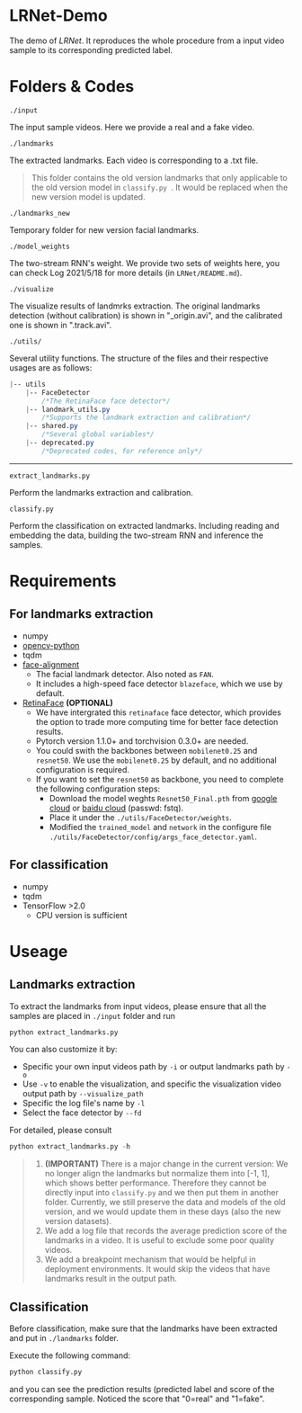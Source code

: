 # LRNet-Demo
The demo of *LRNet*. It reproduces the whole procedure from a input video sample to its corresponding predicted label. 

# Folders & Codes

`./input`

The input sample videos. Here we provide a real and a fake video.

`./landmarks`

The extracted landmarks. Each video is corresponding to a .txt file.

> This folder contains the old version landmarks that only applicable to the old version model in `classify.py `. It would be replaced when the new version model is updated.

`./landmarks_new`

Temporary folder for new version facial landmarks.

`./model_weights`

The two-stream RNN's weight. We provide two sets of weights here, you can check Log 2021/5/18 for more details (in `LRNet/README.md`).

`./visualize`

The visualize results of landmrks extraction. The original landmarks detection (without calibration) is shown in "_origin.avi", and the calibrated one is shown in ".track.avi".

`./utils/`

Several utility functions. The structure of the files and their respective usages are as follows:

```css
|-- utils
    |-- FaceDetector 
        /*The RetinaFace face detector*/
    |-- landmark_utils.py 
        /*Supports the landmark extraction and calibration*/
    |-- shared.py 
        /*Several global variables*/
    |-- deprecated.py 
        /*Deprecated codes, for reference only*/
```

---

`extract_landmarks.py`

Perform the landmarks extraction and calibration.

`classify.py`

Perform the classification on extracted landmarks. Including reading and embedding the data, building the two-stream RNN and inference the samples.


# Requirements

## For landmarks extraction

- numpy
- [opencv-python](https://docs.opencv.org/4.5.5/da/df6/tutorial_py_table_of_contents_setup.html)
- tqdm
- [face-alignment](https://github.com/1adrianb/face-alignment)
  - The facial landmark detector. Also noted as `FAN`.
  - It includes a high-speed face detector `blazeface`, which we use by default.
- [RetinaFace](https://github.com/biubug6/Pytorch_Retinaface) **(OPTIONAL)**
  - We have intergrated this `retinaface` face detector, which provides the option to trade more computing time for better face detection results.
  - Pytorch version 1.1.0+ and torchvision 0.3.0+ are needed.
  - You could swith the backbones between `mobilenet0.25` and `resnet50`. We use the `mobilenet0.25` by default, and no additional configuration is required.
  - If you want to set the `resnet50` as backbone, you need to complete the following configuration steps:
    - Download the model weghts `Resnet50_Final.pth` from [google cloud](https://drive.google.com/drive/folders/1oZRSG0ZegbVkVwUd8wUIQx8W7yfZ_ki1) or [baidu cloud](https://pan.baidu.com/share/init?surl=2h97Fy1RYuqMMIV-RpzdPg) (passwd: fstq).
    - Place it under the `./utils/FaceDetector/weights`.
    - Modified the `trained_model` and `network` in the configure file `./utils/FaceDetector/config/args_face_detector.yaml`.


## For classification

- numpy
- tqdm
- TensorFlow >2.0
    - CPU version is sufficient



# Useage

## Landmarks extraction

To extract the landmarks from input videos, please ensure that all the samples are placed in `./input` folder and run

```python
python extract_landmarks.py
```

You can also customize it by:
- Specific your own input videos path by `-i` or output landmarks path by `-o`
- Use `-v` to enable the visualization, and specific the visualization video output path by `--visualize_path`
- Specific the log file's name by `-l`
- Select the face detector by `--fd`


For detailed, please consult

```python
python extract_landmarks.py -h
```

> 1. **(IMPORTANT)** There is a major change in the current version: We no longer align the landmarks but normalize them into [-1, 1], which shows better performance. Therefore they cannot be directly input into `classify.py` and we then put them in another folder. Currently, we still preserve the data and models of the old version, and we would update them in these days (also the new version datasets).
> 2. We add a log file that records the average prediction score of the landmarks in a video. It is useful to exclude some poor quality videos.
> 3. We add a breakpoint mechanism that would be helpful in deployment environments. It would skip the videos that have landmarks result in the output path.

## Classification

Before classification, make sure that the landmarks have been extracted and put in `./landmarks` folder.

Execute the following command:

```python
python classify.py
```

and you can see the prediction results (predicted label and score of the corresponding sample. Noticed the score that "0=real" and "1=fake".
